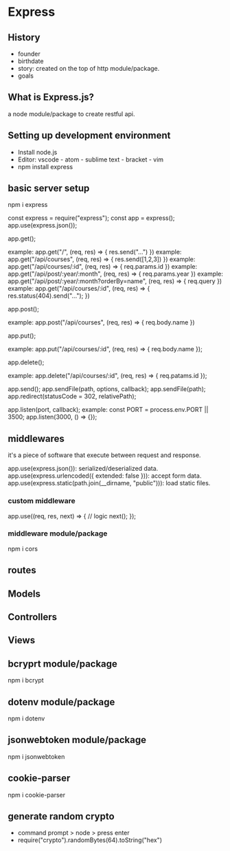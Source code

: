# Express

## History

- founder
- birthdate
- story: created on the top of http module/package.
- goals

## What is Express.js?

a node module/package to create restful api.

## Setting up development environment

- Install node.js
- Editor: vscode - atom - sublime text - bracket - vim
- npm install express

## basic server setup

npm i express

const express = require("express");
const app = express();
app.use(express.json());

app.get();

example: app.get("/", (req, res) => { res.send("...") })
example: app.get("/api/courses", (req, res) => { res.send([1,2,3]) })
example: app.get("/api/courses/:id", (req, res) => { req.params.id })
example: app.get("/api/post/:year/:month", (req, res) => { req.params.year })
example: app.get("/api/post/:year/:month?orderBy=name", (req, res) => { req.query })
example: app.get("/api/courses/:id", (req, res) => { res.status(404).send("..."); })

app.post();

example: app.post("/api/courses", (req, res) => { req.body.name })

app.put();

example: app.put("/api/courses/:id", (req, res) => { req.body.name });

app.delete();

example: app.delete("/api/courses/:id", (req, res) => { req.patams.id });

app.send();
app.sendFile(path, options, callback);
app.sendFile(path);
app.redirect(statusCode = 302, relativePath);

app.listen(port, callback);
example:
const PORT = process.env.PORT || 3500;
app.listen(3000, () => {});

## middlewares

it's a piece of software that execute between request and response.

app.use(express.json()): serialized/deserialized data.
app.use(express.urlencoded({ extended: false })): accept form data.
app.use(express.static(path.join(__dirname, "public"))): load static files.

### custom middleware

app.use((req, res, next) => {
    // logic
    next();
});

### middleware module/package

npm i cors

## routes

## Models

## Controllers

## Views

## bcryprt module/package

npm i bcrypt

## dotenv module/package

npm i dotenv

## jsonwebtoken module/package

npm i jsonwebtoken

## cookie-parser

npm i cookie-parser

## generate random crypto

- command prompt > node > press enter
- require("crypto").randomBytes(64).toString("hex")